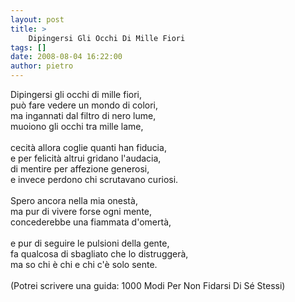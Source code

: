 ```yaml
---
layout: post
title: >
    Dipingersi Gli Occhi Di Mille Fiori
tags: []
date: 2008-08-04 16:22:00
author: pietro
---
```

Dipingersi gli occhi di mille fiori,<br/>può fare vedere un mondo di colori,<br/>ma ingannati dal filtro di nero lume,<br/>muoiono gli occhi tra mille lame,<br/><br/>cecità allora coglie quanti han fiducia,<br/>e per felicità altrui gridano l'audacia,<br/>di mentire per affezione generosi,<br/>e invece perdono chi scrutavano curiosi.<br/><br/>Spero ancora nella mia onestà,<br/>ma pur di vivere forse ogni mente,<br/>concederebbe una fiammata d'omertà,<br/><br/>e pur di seguire le pulsioni della gente,<br/>fa qualcosa di sbagliato che lo distruggerà,<br/>ma so chi è chi e chi c'è solo sente.<br/><br/>(Potrei scrivere una guida: 1000 Modi Per Non Fidarsi Di Sé Stessi)
